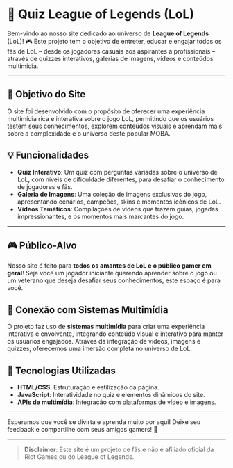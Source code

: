 # 📜 Quiz League of Legends (LoL)

Bem-vindo ao nosso site dedicado ao universo de **League of Legends** (LoL)! 🎮 Este projeto tem o objetivo de entreter, educar e engajar todos os fãs de LoL – desde os jogadores casuais aos aspirantes a profissionais – através de quizzes interativos, galerias de imagens, vídeos e conteúdos multimídia.

---

## 🎯 Objetivo do Site

O site foi desenvolvido com o propósito de oferecer uma experiência multimídia rica e interativa sobre o jogo LoL, permitindo que os usuários testem seus conhecimentos, explorem conteúdos visuais e aprendam mais sobre a complexidade e o universo deste popular MOBA. 

## 💡 Funcionalidades

- **Quiz Interativo**: Um quiz com perguntas variadas sobre o universo de LoL, com níveis de dificuldade diferentes, para desafiar o conhecimento de jogadores e fãs.
- **Galeria de Imagens**: Uma coleção de imagens exclusivas do jogo, apresentando cenários, campeões, skins e momentos icônicos de LoL.
- **Vídeos Temáticos**: Compilações de vídeos que trazem guias, jogadas impressionantes, e os momentos mais marcantes do jogo.
  
---

## 🎮 Público-Alvo

Nosso site é feito para **todos os amantes de LoL e o público gamer em geral**! Seja você um jogador iniciante querendo aprender sobre o jogo ou um veterano que deseja desafiar seus conhecimentos, este espaço é para você.

## 🔗 Conexão com Sistemas Multimídia

O projeto faz uso de **sistemas multimídia** para criar uma experiência interativa e envolvente, integrando conteúdo visual e interativo para manter os usuários engajados. Através da integração de vídeos, imagens e quizzes, oferecemos uma imersão completa no universo de LoL.

## 🚀 Tecnologias Utilizadas

- **HTML/CSS**: Estruturação e estilização da página.
- **JavaScript**: Interatividade no quiz e elementos dinâmicos do site.
- **APIs de multimídia**: Integração com plataformas de vídeo e imagens.
  
---

Esperamos que você se divirta e aprenda muito por aqui! Deixe seu feedback e compartilhe com seus amigos gamers! 🎉

---

> **Disclaimer**: Este site é um projeto de fãs e não é afiliado oficial da Riot Games ou do League of Legends.
